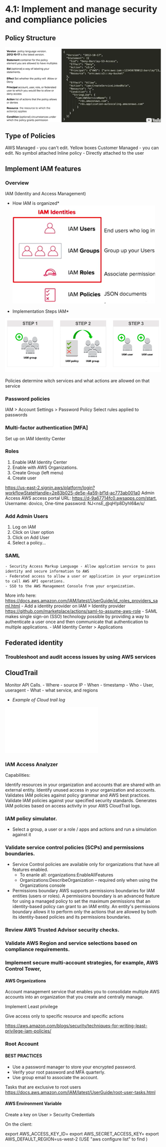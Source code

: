 # 4.1: Implement and manage security and compliance policies

## Policy Structure

![Policy Schema ](../../images/Policy_Schema.png "Policy Schema")

## Type of Policies

AWS Managed - you can't edit. Yellow boxes
Customer Managed - you can edit. No symbol attached
Inline policy - Directly attached to the user

## Implement IAM features

### Overview

IAM (Identity and Access Management)

* How IAM is organized*
![IAM Schema ](../../images/IAM_Schema.png "Steps Schema")

* Implementation Steps IAM*

![Steps IAM ](../../images/IAM_Steps.png "Steps IAM")

Policies determine witch services and what actions are allowed on that service

### Password policies

IAM > Account Settings > Password Policy
Select rules applied to passwords

### Multi-factor authentication [MFA]

Set up on IAM Identity Center

### Roles

1. Enable IAM Identity Center
2. Enable with AWS Organizations.
3. Create Group (left menu)
4. Create user

https://us-east-2.signin.aws/platform/login?workflowStateHandle=2e83b025-de5e-4a59-bf1d-ac773ab001a0
Admin Access
AWS access portal URL: https://d-9a67714fc0.awsapps.com/start, Username: dovico, One-time password: NJ<nsE_@qH!p8DyhI6&e/s/

### Add Admin Users

1. Log on IAM
2. Click on User option
3. Click on Add User
4. Select a policy...

### SAML

    - Security Access Markup Language - Allow applcation service to pass identity and secure information to AWS
    - Federated access to allow a user or application in your organization to call AWS API operations.
    - SSO to the AWS Management Console from your organization. 
More info here: https://docs.aws.amazon.com/IAM/latest/UserGuide/id_roles_providers_saml.html
    - Add a identity provider on IAM > Identity provider
        https://github.com/marketplace/actions/saml-to-assume-aws-role
    - SAML makes single sign-on (SSO) technology possible by providing a way to authenticate a user once and then communicate that authentication to multiple applications.
    - IAM Identity Center > Applications

## Federated identity

### Troubleshoot and audit access issues by using AWS services 

## CloudTrail

Monitor API Calls.
    - Where - source IP
    - When - timestamp
    - Who - User, useragent
    - What -  what service, and regions

* *Example of Cloud trail log*

![Cloud Trail log](../../Files/cloud_trail_log.json)

### IAM Access Analyzer


Capabilities:

Identify resources in your organization and accounts that are shared with an external entity.
Identify unused access in your organization and accounts.
Validates IAM policies against policy grammar and AWS best practices.
Validate IAM policies against your specified security standards.
Generates IAM policies based on access activity in your AWS CloudTrail logs.

### IAM policy simulator.

- Select a group, a user or a role / apps and actions and run a simulation against it

### Validate service control policies (SCPs) and permissions boundaries.

- Service Control policies are available only for organizations that have all features enabled.
    - To enanle all: organizations:EnableAllFeatures
    - Organizations:DescribeOrganization – required only when using the Organizations console
- Permissions boundary
AWS supports permissions boundaries for IAM entities (users or roles). A permissions boundary is an advanced feature for using a managed policy to set the maximum permissions that an identity-based policy can grant to an IAM entity. An entity's permissions boundary allows it to perform only the actions that are allowed by both its identity-based policies and its permissions boundaries.

### Review AWS Trusted Advisor security checks.
### Validate AWS Region and service selections based on compliance requirements.
### Implement secure multi-account strategies, for example, AWS Control Tower, 

#### AWS Organizations
Account management service that enables you to consolidate multiple AWS accounts into an organization that you create and centrally manage. 



Implement Least privilege

Give access only to specific resource and specific actions

https://aws.amazon.com/blogs/security/techniques-for-writing-least-privilege-iam-policies/


### Root Account

#### BEST PRACTICES
- Use a password manager to store your encrypted password. 
- Verify your root password and MFA quarterly.
- Use group email to associate the account.

Tasks that are exclusive to root users
https://docs.aws.amazon.com/IAM/latest/UserGuide/root-user-tasks.html

#### AWS Environment Variable
Create a key on User > Security Credentials


On the client:

export AWS_ACCESS_KEY_ID=
export AWS_SECRET_ACCESS_KEY=
export AWS_DEFAULT_REGION=us-west-2 (USE "aws configure list" to find )